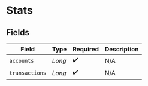 # Stats


## Fields

| Field              | Type               | Required           | Description        |
| ------------------ | ------------------ | ------------------ | ------------------ |
| `accounts`         | *Long*             | :heavy_check_mark: | N/A                |
| `transactions`     | *Long*             | :heavy_check_mark: | N/A                |